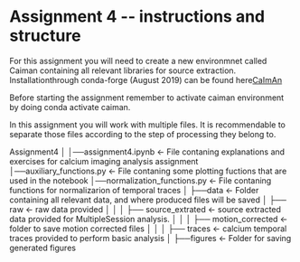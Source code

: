 # Assignment 4 -- instructions and structure

For this assignment you will need to create a new environmnet called Caiman containing all relevant libraries for source extraction.
Installationthrough conda-forge (August 2019) can be found here[CaImAn](https://github.com/flatironinstitute/CaImAn/blob/master/docs/source/Installation.rst)



Before starting the assignment remember to activate caiman environment by doing conda activate caiman.


In this assignment you will work with multiple files. It is recommendable to separate those files according to the step of processing they belong to.

Assignment4
│
│──assignment4.ipynb        <- File contaning explanations and exercises for calcium imaging analysis assignment
│──auxiliary_functions.py   <- File contaning some plotting fuctions that are used in the notebook
│──normalization_functions.py   <- File contaning functions for normalizarion of temporal traces
│
├──data                <- Folder containing all relevant data, and where produced files will be saved
│   ├── raw            <- raw data provided
│   │
│   ├── source_extrated  <- source extracted data provided for MultipleSession analysis.
│   │
│   ├── motion_corrected <- folder to save motion corrected files
│   │
│   ├── traces          <- calcium temporal traces provided to perform basic analysis
│
├──figures              <- Folder for saving generated figures




